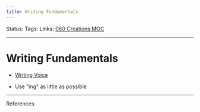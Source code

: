 ```yaml
---
title: Writing Fundamentals
---
```

Status:
Tags:
Links: [060 Creations MOC](out/060-creations-moc.md)
___
# Writing Fundamentals
- [Writing Voice](out/writing-voice.md)

- Use "ing" as little as possible
___
References:
